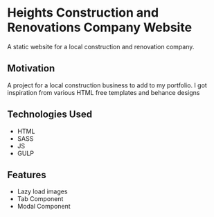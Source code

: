 # Heights Construction and Renovations Company Website

A static website for a local construction and renovation company.

## Motivation

A project for a local construction business to add to my portfolio. I got inspiration from various HTML free templates and behance designs

## Technologies Used

- HTML
- SASS
- JS
- GULP

## Features

- Lazy load images
- Tab Component
- Modal Component
